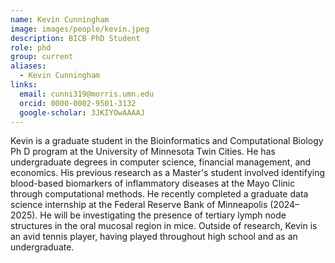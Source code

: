 ```yaml
---
name: Kevin Cunningham
image: images/people/kevin.jpeg
description: BICB PhD Student
role: phd
group: current
aliases:
  - Kevin Cunningham
links:
  email: cunni319@morris.umn.edu
  orcid: 0000-0002-9501-3132
  google-scholar: 3JKIYOwAAAAJ
---
```


Kevin is a graduate student in the Bioinformatics and Computational Biology Ph D program at the University of Minnesota Twin Cities. He has undergraduate degrees in computer science, financial management, and economics. His previous research as a Master's student involved identifying blood-based biomarkers of inflammatory diseases at the Mayo Clinic through computational methods. He recently completed a graduate data science internship at the Federal Reserve Bank of Minneapolis (2024–2025). He will be investigating the presence of tertiary lymph node structures in the oral mucosal region in mice. Outside of research, Kevin is an avid tennis player, having played throughout high school and as an undergraduate.